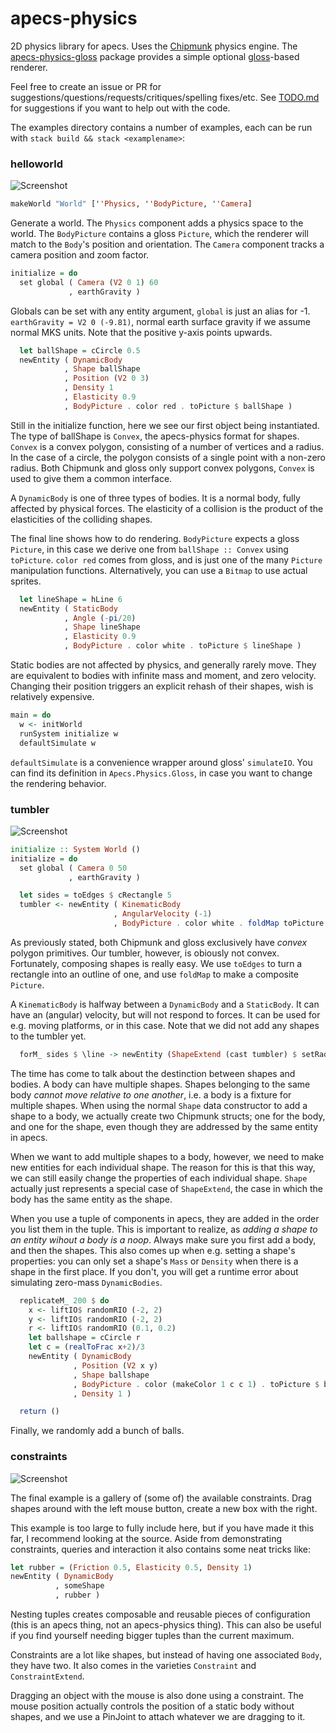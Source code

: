 # apecs-physics

2D physics library for apecs.
Uses the [Chipmunk](https://github.com/slembcke/Chipmunk2D) physics engine.
The [apecs-physics-gloss](../apecs-physics-gloss) package provides a simple optional [gloss](https://github.com/benl23x5/gloss)-based renderer.

Feel free to create an issue or PR for suggestions/questions/requests/critiques/spelling fixes/etc.
See [TODO.md](TODO.md) for suggestions if you want to help out with the code.

The examples directory contains a number of examples, each can be run with `stack build && stack <examplename>`:

### helloworld
![Screenshot](helloworld.png)

```haskell
makeWorld "World" [''Physics, ''BodyPicture, ''Camera]
```
Generate a world.
The `Physics` component adds a physics space to the world.
The `BodyPicture` contains a gloss `Picture`, which the renderer will match to the `Body`'s position and orientation.
The `Camera` component tracks a camera position and zoom factor.

```haskell
initialize = do
  set global ( Camera (V2 0 1) 60
             , earthGravity )
```
Globals can be set with any entity argument, `global` is just an alias for -1.
`earthGravity = V2 0 (-9.81)`, normal earth surface gravity if we assume normal MKS units.
Note that the positive y-axis points upwards.

```haskell
  let ballShape = cCircle 0.5
  newEntity ( DynamicBody
            , Shape ballShape
            , Position (V2 0 3)
            , Density 1
            , Elasticity 0.9
            , BodyPicture . color red . toPicture $ ballShape )
```
Still in the initialize function, here we see our first object being instantiated.
The type of ballShape is `Convex`, the apecs-physics format for shapes.
`Convex` is a convex polygon, consisting of a number of vertices and a radius.
In the case of a circle, the polygon consists of a single point with a non-zero radius.
Both Chipmunk and gloss only support convex polygons, `Convex` is used to give them a common interface.

A `DynamicBody` is one of three types of bodies.
It is a normal body, fully affected by physical forces.
The elasticity of a collision is the product of the elasticities of the colliding shapes.

The final line shows how to do rendering.
`BodyPicture` expects a gloss `Picture`, in this case we derive one from `ballShape :: Convex` using `toPicture`.
`color red` comes from gloss, and is just one of the many `Picture` manipulation functions.
Alternatively, you can use a `Bitmap` to use actual sprites.

```haskell
  let lineShape = hLine 6
  newEntity ( StaticBody
            , Angle (-pi/20)
            , Shape lineShape
            , Elasticity 0.9
            , BodyPicture . color white . toPicture $ lineShape )
```
Static bodies are not affected by physics, and generally rarely move.
They are equivalent to bodies with infinite mass and moment, and zero velocity.
Changing their position triggers an explicit rehash of their shapes, wish is relatively expensive.

```haskell
main = do
  w <- initWorld
  runSystem initialize w
  defaultSimulate w
```
`defaultSimulate` is a convenience wrapper around gloss' `simulateIO`.
You can find its definition in `Apecs.Physics.Gloss`, in case you want to change the rendering behavior.

### tumbler
![Screenshot](tumbler.png)

```haskell
initialize :: System World ()
initialize = do
  set global ( Camera 0 50
             , earthGravity )

  let sides = toEdges $ cRectangle 5
  tumbler <- newEntity ( KinematicBody
                       , AngularVelocity (-1)
                       , BodyPicture . color white . foldMap toPicture $ sides )
```
As previously stated, both Chipmunk and gloss exclusively have _convex_ polygon primitives.
Our tumbler, however, is obiously not convex.
Fortunately, composing shapes is really easy.
We use `toEdges` to turn a rectangle into an outline of one, and use `foldMap` to make a composite `Picture`.

A `KinematicBody` is halfway between a `DynamicBody` and a `StaticBody`.
It can have an (angular) velocity, but will not respond to forces.
It can be used for e.g. moving platforms, or in this case.
Note that we did not add any shapes to the tumbler yet.

```haskell
  forM_ sides $ \line -> newEntity (ShapeExtend (cast tumbler) $ setRadius 0.05 line)
```
The time has come to talk about the destinction between shapes and bodies.
A body can have multiple shapes.
Shapes belonging to the same body _cannot move relative to one another_, i.e. a body is a fixture for multiple shapes.
When using the normal `Shape` data constructor to add a shape to a body, we actually create two Chipmunk structs; one for the body, and one for the shape, even though they are addressed by the same entity in apecs.

When we want to add multiple shapes to a body, however, we need to make new entities for each individual shape.
The reason for this is that this way, we can still easily change the properties of each individual shape.
`Shape` actually just represents a special case of `ShapeExtend`, the case in which the body has the same entity as the shape.

When you use a tuple of components in apecs, they are added in the order you list them in the tuple.
This is important to realize, as _adding a shape to an entity wihout a body is a noop_.
Always make sure you first add a body, and then the shapes.
This also comes up when e.g. setting a shape's properties: you can only set a shape's `Mass` or `Density` when there is a shape in the first place.
If you don't, you will get a runtime error about simulating zero-mass `DynamicBodies`.

```haskell
  replicateM_ 200 $ do
    x <- liftIO$ randomRIO (-2, 2)
    y <- liftIO$ randomRIO (-2, 2)
    r <- liftIO$ randomRIO (0.1, 0.2)
    let ballshape = cCircle r
    let c = (realToFrac x+2)/3
    newEntity ( DynamicBody
              , Position (V2 x y)
              , Shape ballshape
              , BodyPicture . color (makeColor 1 c c 1) . toPicture $ ballshape
              , Density 1 )

  return ()
```
Finally, we randomly add a bunch of balls.

### constraints
![Screenshot](constraints.png)

The final example is a gallery of (some of) the available constraints.
Drag shapes around with the left mouse button, create a new box with the right.

This example is too large to fully include here, but if you have made it this far, I recommend looking at the source.
Aside from demonstrating constraints, queries and interaction it also contains some neat tricks like:
```haskell
let rubber = (Friction 0.5, Elasticity 0.5, Density 1)
newEntity ( DynamicBody
          , someShape
          , rubber )
```
Nesting tuples creates composable and reusable pieces of configuration (this is an apecs thing, not an apecs-physics thing).
This can also be useful if you find yourself needing bigger tuples than the current maximum.

Constraints are a lot like shapes, but instead of having one associated `Body`, they have two.
It also comes in the varieties `Constraint` and `ConstraintExtend`.

Dragging an object with the mouse is also done using a constraint.
The mouse position actually controls the position of a static body without shapes, and we use a PinJoint to attach whatever we are dragging to it.
